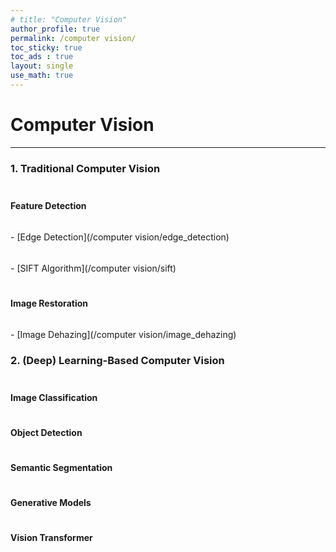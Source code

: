 ```yaml
---
# title: "Computer Vision"
author_profile: true
permalink: /computer vision/
toc_sticky: true
toc_ads : true
layout: single
use_math: true
---
```


# Computer Vision
---

### 1. Traditional Computer Vision
$$\quad$$**Feature Detection**<br>
$$\quad\quad$$- [Edge Detection](/computer vision/edge_detection)<br>
$$\quad\quad$$- [SIFT Algorithm](/computer vision/sift)

$$\quad$$**Image Restoration**<br>
$$\quad\quad$$ - [Image Dehazing](/computer vision/image_dehazing)

### 2. (Deep) Learning-Based Computer Vision
$$\quad$$**Image Classification**<br>

$$\quad$$**Object Detection**<br>

$$\quad$$**Semantic Segmentation**<br>

$$\quad$$**Generative Models**<br>

$$\quad$$**Vision Transformer**<br>
